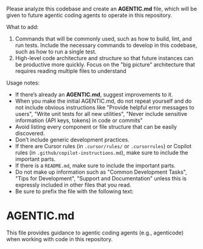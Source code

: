 Please analyze this codebase and create an **AGENTIC.md** file, which will be given to future agentic coding agents to operate in this repository.

What to add:
1. Commands that will be commonly used, such as how to build, lint, and run tests. Include the necessary commands to develop in this codebase, such as how to run a single test.
2. High-level code architecture and structure so that future instances can be productive more quickly. Focus on the "big picture" architecture that requires reading multiple files to understand

Usage notes:
- If there’s already an **AGENTIC.md**, suggest improvements to it.
- When you make the initial AGENTIC.md, do not repeat yourself and do not include obvious instructions like "Provide helpful error messages to users", "Write unit tests for all new utilities", "Never include sensitive information (API keys, tokens) in code or commits" 
- Avoid listing every component or file structure that can be easily discovered.
- Don’t include generic development practices.
- If there are Cursor rules (in `.cursor/rules/` or `.cursorrules`) or Copilot rules (in `.github/copilot-instructions.md`), make sure to include the important parts.
- If there is a `README.md`, make sure to include the important parts.
- Do not make up information such as "Common Development Tasks", "Tips for Development", "Support and Documentation" unless this is expressly included in other files that you read.
- Be sure to prefix the file with the following text:

# AGENTIC.md

This file provides guidance to agentic coding agents (e.g., agenticode) when working with code in this repository.
